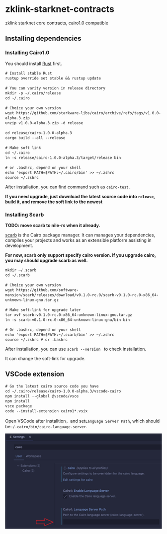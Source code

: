 # zklink-starknet-contracts
zklink starknet core contracts, cairo1.0 compatible

## Installing dependencies
### Installing Cairo1.0
You should install [Rust](https://www.rust-lang.org/tools/install) first.
```shell
# Install stable Rust
rustup override set stable && rustup update

# You can varity version in release directory
mkdir -p ~/.cairo/release
cd ~/.cairo

# Choice your own version
wget https://github.com/starkware-libs/cairo/archive/refs/tags/v1.0.0-alpha.3.zip
unzip v1.0.0-alpha.3.zip -d release

cd release/cairo-1.0.0-alpha.3
cargo build --all --release

# Make soft link
cd ~/.cairo
ln -s release/cairo-1.0.0-alpha.3/target/release bin

# or .bashrc, depend on your shell
echo 'export PATH=$PATH:~/.cairo/bin' >> ~/.zshrc
source ~/.zshrc
```

After installation, you can find command such as `cairo-test`.

**If you need upgrade, just download the latest source code into `release`, build it, and remove the soft link to the newest**

### Installing Scarb

**TODO: move scarb to nile-rs when it already.**

[scarb](https://github.com/software-mansion/scarb/releases) is the Cairo package manager. It can manages your dependencies, compiles your projects and works as an extensible platform assisting in development.

**For now, scarb only support specify cairo version. If you upgrade cairo, you may should upgrade scarb as well.**

```shell
mkdir ~/.scarb
cd ~/.scarb

# Choice your own version
wget https://github.com/software-mansion/scarb/releases/download/v0.1.0-rc.0/scarb-v0.1.0-rc.0-x86_64-unknown-linux-gnu.tar.gz

# Make soft-link for upgrade later
tar xvf scarb-v0.1.0-rc.0-x86_64-unknown-linux-gnu.tar.gz
ln -s scarb-v0.1.0-rc.0-x86_64-unknown-linux-gnu/bin bin

# Or .bashrc, depend on your shell
echo 'export PATH=$PATH:~/.scarb/bin' >> ~/.zshrc
source ~/.zshrc # or .bashrc
```

After installation, you can use `scarb --version ` to check installation.

It can change the soft-link for upgrade.

## VSCode extension

```shell
# Go the latest cairo source code you have
cd ~/.cairo/release/cairo-1.0.0-alpha.3/vscode-cairo
npm install --global @vscode/vsce
npm install
vsce package
code --install-extension cairo1*.vsix
```

Open VSCode after installtion，and set`Language Server Path`, which should be`~/.cairo/bin/cairo-language-server`.

![image](https://raw.githubusercontent.com/zkcarter/picBed/main/markdown/extSettings.png)
